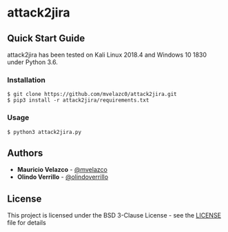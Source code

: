 # attack2jira

## Quick Start Guide

attack2jira has been tested on Kali Linux 2018.4 and Windows 10 1830 under Python 3.6.

### Installation

```
$ git clone https://github.com/mvelazc0/attack2jira.git
$ pip3 install -r attack2jira/requirements.txt
```
 ### Usage
 
 ```
 $ python3 attack2jira.py
 ```
 
 ## Authors

* **Mauricio Velazco** - [@mvelazco](https://twitter.com/mvelazco)
* **Olindo Verrillo** - [@olindoverrillo](https://twitter.com/olindoverrillo)

## License

This project is licensed under the BSD 3-Clause License - see the [LICENSE](LICENSE) file for details

